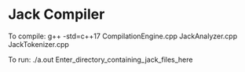# Jack Compiler
To compile:
g++ -std=c++17 CompilationEngine.cpp JackAnalyzer.cpp JackTokenizer.cpp

To run:
./a.out Enter_directory_containing_jack_files_here
